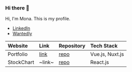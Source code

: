 ### Hi there 👋

Hi, I'm Mona. This is my profile.

- [LinkedIn](https://www.linkedin.com/in/chisaki-ibe-91494b239/)
- [Wantedly](https://www.wantedly.com/id/chisaki0606)

|Website|Link|Repository|Tech Stack|
|:--|:--|:--|:--|
|Portfolio|[link](https://www.chisaki-ibe.com/)|[repo](https://github.com/chisaki66/portfolio)|Vue.js, Nuxt.js|
|StockChart|~link~|[repo](https://github.com/chisaki66/stock-chart)|React.js|


<!--
**chisaki66/chisaki66** is a ✨ _special_ ✨ repository because its `README.md` (this file) appears on your GitHub profile.

Here are some ideas to get you started:

- 🔭 I’m currently working on ...
- 🌱 I’m currently learning ...
- 👯 I’m looking to collaborate on ...
- 🤔 I’m looking for help with ...
- 💬 Ask me about ...
- 📫 How to reach me: ...
- 😄 Pronouns: ...
- ⚡ Fun fact: ...
-->
